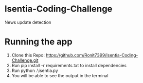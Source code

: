 # Isentia-Coding-Challenge
News update detection

# Running the app
1) Clone this Repo: https://github.com/Ronit7399/Isentia-Coding-Challenge.git
2) Run pip install -r requirements.txt to install dependencies
3) Run python .\isentia.py
4) You will be able to see the output in the terminal
